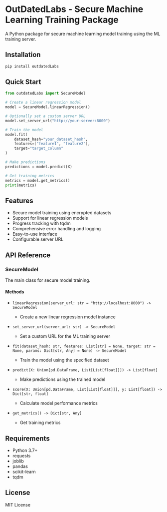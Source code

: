 # OutDatedLabs - Secure Machine Learning Training Package

A Python package for secure machine learning model training using the ML training server.

## Installation

```bash
pip install outdatedLabs
```

## Quick Start

```python
from outdatedLabs import SecureModel

# Create a linear regression model
model = SecureModel.linearRegression()

# Optionally set a custom server URL
model.set_server_url("http://your-server:8000")

# Train the model
model.fit(
    dataset_hash="your_dataset_hash",
    features=["feature1", "feature2"],
    target="target_column"
)

# Make predictions
predictions = model.predict(X)

# Get training metrics
metrics = model.get_metrics()
print(metrics)
```

## Features

- Secure model training using encrypted datasets
- Support for linear regression models
- Progress tracking with tqdm
- Comprehensive error handling and logging
- Easy-to-use interface
- Configurable server URL

## API Reference

### SecureModel

The main class for secure model training.

#### Methods

- `linearRegression(server_url: str = "http://localhost:8000") -> SecureModel`
  - Create a new linear regression model instance
  
- `set_server_url(server_url: str) -> SecureModel`
  - Set a custom URL for the ML training server
  
- `fit(dataset_hash: str, features: List[str] = None, target: str = None, params: Dict[str, Any] = None) -> SecureModel`
  - Train the model using the specified dataset
  
- `predict(X: Union[pd.DataFrame, List[List[float]]]) -> List[float]`
  - Make predictions using the trained model
  
- `score(X: Union[pd.DataFrame, List[List[float]]], y: List[float]) -> Dict[str, float]`
  - Calculate model performance metrics
  
- `get_metrics() -> Dict[str, Any]`
  - Get training metrics

## Requirements

- Python 3.7+
- requests
- joblib
- pandas
- scikit-learn
- tqdm

## License

MIT License 